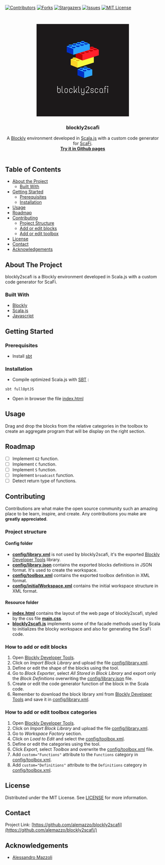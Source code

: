 [![Contributors][contributors-shield]][contributors-url]
[![Forks][forks-shield]][forks-url]
[![Stargazers][stars-shield]][stars-url]
[![Issues][issues-shield]][issues-url]
[![MIT License][license-shield]][license-url]


<!-- PROJECT LOGO -->
<br />
<p align="center">
  <a href="https://github.com/alemazzo/blockly2scafi">
    <img src="https://github.com/alemazzo/blockly2scafi/blob/master/blockly2scafi.png" alt="Logo" width="300" height="300">
  </a>

<h3 align="center">blockly2scafi</h3>

  <p align="center">
    A <a href="https://developers.google.com/blockly/">Blockly</a> environment developed in <a href="http://www.scala-js.org/">Scala.js</a> with a custom code generator for <a href="https://scafi.github.io/">ScaFi</a>.
    <br />
    <a href="https://alemazzo.github.io/blockly2scafi/"><strong>Try it in Github pages</strong></a>
    <br />
    <br />
  </p>
</p>

<!-- TABLE OF CONTENTS -->

## Table of Contents

* [About the Project](#about-the-project)
    * [Built With](#built-with)
* [Getting Started](#getting-started)
    * [Prerequisites](#prerequisites)
    * [Installation](#installation)
* [Usage](#usage)
* [Roadmap](#roadmap)
* [Contributing](#contributing)
    * [Project Structure](#project-structure)
    * [Add or edit blocks](#how-to-add-or-edit-blocks)
    * [Add or edit toolbox](#how-to-add-or-edit-toolbox-categories)
* [License](#license)
* [Contact](#contact)
* [Acknowledgements](#acknowledgements)

<!-- ABOUT THE PROJECT -->

## About The Project

blockly2scafi is a Blockly environment developed in Scala.js with a custom code generator for ScaFi.

### Built With

* [Blockly](https://developers.google.com/blockly)
* [Scala.js](https://www.scala-js.org/)
* [Javascript](https://www.javascript.com/)

<!-- GETTING STARTED -->

## Getting Started

### Prerequisites

- Install [sbt](https://www.scala-sbt.org/)

### Installation

- Compile optimized Scala.js with [SBT](https://www.scala-sbt.org/) :

```sh
sbt fullOptJS
```

- Open in browser the file [index.html](src/main/resources/index.html)

<!-- USAGE EXAMPLES -->

## Usage

Drag and drop the blocks from the relative categories in the toolbox to create an aggregate program that will be display
on the right section.

<!-- ROADMAP -->

## Roadmap

- [ ] Implement `G2` function.
- [ ] Implement `C` function.
- [ ] Implement `S` function.
- [ ] Implement `broadcast` function.
- [ ] Detect return type of functions.

## Contributing

Contributions are what make the open source community such an amazing place to be learn, inspire, and create. Any
contributions you make are **greatly appreciated**.

### Project structure

#### Config folder

- **[config/library.xml](src/main/resources/config/library.xml)** is not used by blockly2scafi, it's the
  exported [Blockly Developer Tools](https://blockly-demo.appspot.com/static/demos/blockfactory/index.html#) library.
- **[config/library.json](src/main/resources/config/library.json)** contains the exported blocks definitions in JSON
  format. It's used to create the workspace.
- **[config/toolbox.xml](src/main/resources/config/toolbox.xml)** contains the exported toolbox definition in XML
  format.
- **[config/initialWorkspace.xml](src/main/resources/config/initialWorkspace.xml)** contains the initial workspace
  structure in XML format.

#### Resource folder

- **[index.html](src/main/resources/index.html)** contains the layout of the web page of blockly2scafi, styled by the
  css file **[main.css](src/main/resources/main.css)**.
- **[blockly2scafi.js](src/main/resources/blockly2scafi.js)** implements some of the facade methods used by Scala to
  initializes the blocky workspace and also for generating the ScaFi code.

### How to add or edit blocks

1. Open [Blockly Developer Tools](https://blockly-demo.appspot.com/static/demos/blockfactory/index.html#).
2. Click on *Import Block Library* and upload the file [config/library.xml](src/main/resources/config/library.xml).
3. Define or edit the shape of the blocks using the tool.
4. Go to *Block Exporter*, select *All Stored in Block Library* and export only the *Block Definitions* overwriting
   the [config/library.json](src/main/resources/config/library.json) file.
5. Create or edit the code generator function of the block in the Scala code.
6. Remember to download the block library xml
   from [Blockly Developer Tools](https://blockly-demo.appspot.com/static/demos/blockfactory/index.html#) and save it
   in [config/library.xml](src/main/resources/config/library.xml).

### How to add or edit toolbox categories

1. Open [Blockly Developer Tools](https://blockly-demo.appspot.com/static/demos/blockfactory/index.html#).
2. Click on *Import Block Library* and upload the file [config/library.xml](src/main/resources/config/library.xml).
3. Go to *Workspace Factory* section.
4. Click on *Load to Edit* and select the [config/toolbox.xml](src/main/resources/config/toolbox.xml).
5. Define or edit the categories using the tool.
6. Click *Export*, select *Toolbox* and overwrite the [config/toolbox.xml](src/main/resources/config/toolbox.xml) file.
7. Add `custom="Functions"` attribute to the `Functions` category
   in [config/toolbox.xml](src/main/resources/config/toolbox.xml).
8. Add `custom="Definitions"` attribute to the `Definitions` category
   in [config/toolbox.xml](src/main/resources/config/toolbox.xml).

<!-- LICENSE -->

## License

Distributed under the MIT License. See [LICENSE](https://github.com/alemazzo/blockly2scafi/blob/main/LICENSE) for more
information.

<!-- CONTACT -->

## Contact

Project Link: [https://github.com/alemazzo/blockly2scafi](https://github.com/alemazzo/blockly2scafi/)

<!-- ACKNOWLEDGEMENTS -->

## Acknowledgements

* [Alessandro Mazzoli](https://www.linkedin.com/in/alessandro-mazzoli-009868140/)

<!-- MARKDOWN LINKS & IMAGES -->
<!-- https://www.markdownguide.org/basic-syntax/#reference-style-links -->

[contributors-shield]: https://img.shields.io/github/contributors/alemazzo/blockly2scafi.svg?style=flat-square

[contributors-url]: https://github.com/alemazzo/blockly2scafi/graphs/contributors

[forks-shield]: https://img.shields.io/github/forks/alemazzo/blockly2scafi.svg?style=flat-square

[forks-url]: https://github.com/alemazzo/blockly2scafi/network/members

[stars-shield]: https://img.shields.io/github/stars/alemazzo/blockly2scafi.svg?style=flat-square

[stars-url]: https://github.com/alemazzo/blockly2scafi/stargazers

[issues-shield]: https://img.shields.io/github/issues/alemazzo/blockly2scafi.svg?style=flat-square

[issues-url]: https://github.com/alemazzo/blockly2scafi/issues

[license-shield]: https://img.shields.io/github/license/alemazzo/blockly2scafi.svg?style=flat-square

[license-url]: https://github.com/alemazzo/blockly2scafi/blob/master/LICENSE.
